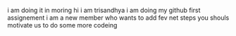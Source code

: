  i am doing it in moring 
hi i am trisandhya
i am doing my github first assignement
i am a new member who wants to add fev net steps 
you shouls motivate us to do some more codeing 
